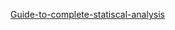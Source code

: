 [Guide-to-complete-statiscal-analysis](https://www.kaggle.com/code/shivanirana63/guide-to-complete-statistical-analysis)
